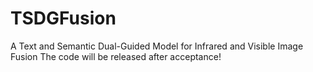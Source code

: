 # TSDGFusion
A Text and Semantic Dual-Guided Model for Infrared and Visible Image Fusion
The code will be released after acceptance!
